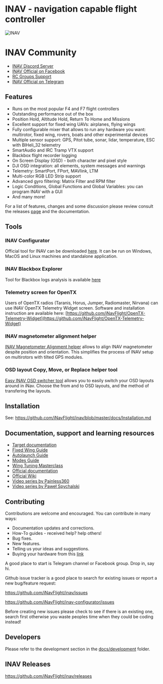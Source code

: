 # INAV - navigation capable flight controller

![INAV](http://static.rcgroups.net/forums/attachments/6/1/0/3/7/6/a9088858-102-inav.png)

# INAV Community

* [INAV Discord Server](https://discord.gg/peg2hhbYwN)
* [INAV Official on Facebook](https://www.facebook.com/groups/INAVOfficial)
* [RC Groups Support](https://www.rcgroups.com/forums/showthread.php?2495732-Cleanflight-iNav-(navigation-rewrite)-project)
* [INAV Official on Telegram](https://t.me/INAVFlight)

## Features

* Runs on the most popular F4 and F7 flight controllers
* Outstanding performance out of the box
* Position Hold, Altitude Hold, Return To Home and Missions
* Excellent support for fixed wing UAVs: airplanes, flying wings 
* Fully configurable mixer that allows to run any hardware you want: multirotor, fixed wing, rovers, boats and other experimental devices
* Multiple sensor support: GPS, Pitot tube, sonar, lidar, temperature, ESC with BlHeli_32 telemetry
* SmartAudio and IRC Tramp VTX support
* Blackbox flight recorder logging
* On Screen Display (OSD) - both character and pixel style
* DJI OSD integration: all elements, system messages and warnings
* Telemetry: SmartPort, FPort, MAVlink, LTM
* Multi-color RGB LED Strip support
* Advanced gyro filtering: Matrix Filter and RPM filter
* Logic Conditions, Global Functions and Global Variables: you can program INAV with a GUI
* And many more!

For a list of features, changes and some discussion please review consult the releases [page](https://github.com/iNavFlight/inav/releases) and the documentation.

## Tools

### INAV Configurator

Official tool for INAV can be downloaded [here](https://github.com/iNavFlight/inav-configurator/releases). It can be run on Windows, MacOS and Linux machines and standalone application.  

### INAV Blackbox Explorer

Tool for Blackbox logs analysis is available [here](https://github.com/iNavFlight/blackbox-log-viewer/releases)

### Telemetry screen for OpenTX

Users of OpenTX radios (Taranis, Horus, Jumper, Radiomaster, Nirvana) can use INAV OpenTX Telemetry Widget screen. Software and installation instruction are available here: [https://github.com/iNavFlight/OpenTX-Telemetry-Widget](https://github.com/iNavFlight/OpenTX-Telemetry-Widget)

### INAV magnetometer alignment helper

[INAV Magnetometer Alignment helper](https://kernel-machine.github.io/INavMagAlignHelper/) allows to align INAV magnetometer despite position and orientation. This simplifies the process of INAV setup on multirotors with tilted GPS modules.

### OSD layout Copy, Move, or Replace helper tool

[Easy INAV OSD switcher tool](https://www.mrd-rc.com/tutorials-tools-and-testing/useful-tools/inav-osd-switcher-tool/) allows you to easily switch your OSD layouts around in iNav. Choose the from and to OSD layouts, and the method of transfering the layouts.

## Installation

See: https://github.com/iNavFlight/inav/blob/master/docs/Installation.md

## Documentation, support and learning resources
* [Target documentation](https://github.com/iNavFlight/inav/tree/master/docs/boards)
* [Fixed Wing Guide](docs/INAV_Fixed_Wing_Setup_Guide.pdf)
* [Autolaunch Guide](docs/INAV_Autolaunch.pdf)
* [Modes Guide](docs/INAV_Modes.pdf)
* [Wing Tuning Masterclass](docs/INAV_Wing_Tuning_Masterclass.pdf)
* [Official documentation](https://github.com/iNavFlight/inav/tree/master/docs)
* [Official Wiki](https://github.com/iNavFlight/inav/wiki)
* [Video series by Painless360](https://www.youtube.com/playlist?list=PLYsWjANuAm4qdXEGFSeUhOZ10-H8YTSnH)
* [Video series by Paweł Spychalski](https://www.youtube.com/playlist?list=PLOUQ8o2_nCLloACrA6f1_daCjhqY2x0fB)

## Contributing

Contributions are welcome and encouraged.  You can contribute in many ways:

* Documentation updates and corrections.
* How-To guides - received help?  help others!
* Bug fixes.
* New features.
* Telling us your ideas and suggestions.
* Buying your hardware from this [link](https://inavflight.com/shop/u/bg/)

A good place to start is Telegram channel or Facebook group. Drop in, say hi.

Github issue tracker is a good place to search for existing issues or report a new bug/feature request:

https://github.com/iNavFlight/inav/issues

https://github.com/iNavFlight/inav-configurator/issues

Before creating new issues please check to see if there is an existing one, search first otherwise you waste peoples time when they could be coding instead!

## Developers

Please refer to the development section in the [docs/development](https://github.com/iNavFlight/inav/tree/master/docs/development) folder.


## INAV Releases
https://github.com/iNavFlight/inav/releases
